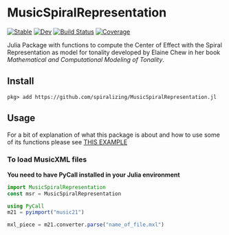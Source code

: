 # MusicSpiralRepresentation

[![Stable](https://img.shields.io/badge/docs-stable-blue.svg)](https://spiralizing.github.io/MusicSpiralRepresentation.jl/stable/)
[![Dev](https://img.shields.io/badge/docs-dev-blue.svg)](https://spiralizing.github.io/MusicSpiralRepresentation.jl/dev/)
[![Build Status](https://github.com/spiralizing/MusicSpiralRepresentation.jl/actions/workflows/CI.yml/badge.svg?branch=main)](https://github.com/spiralizing/MusicSpiralRepresentation.jl/actions/workflows/CI.yml?query=branch%3Amain)
[![Coverage](https://codecov.io/gh/spiralizing/MusicSpiralRepresentation.jl/branch/main/graph/badge.svg)](https://codecov.io/gh/spiralizing/MusicSpiralRepresentation.jl)

Julia Package with functions to compute the Center of Effect with the Spiral Representation as model for tonality developed by Elaine Chew in her book *Mathematical and Computational Modeling of Tonality*.

## Install

```julia-repl
pkg> add https://github.com/spiralizing/MusicSpiralRepresentation.jl

```

## Usage
For a bit of explanation of what this package is about and how to use some of its functions please see [THIS EXAMPLE](https://spiralizing.github.io/DSEntries/CenterOfEffect/)

### To load MusicXML files 
**You need to have PyCall installed in your Julia environment**

```julia
import MusicSpiralRepresentation
const msr = MusicSpiralRepresentation

using PyCall
m21 = pyimport("music21")

mxl_piece = m21.converter.parse("name_of_file.mxl")
```
